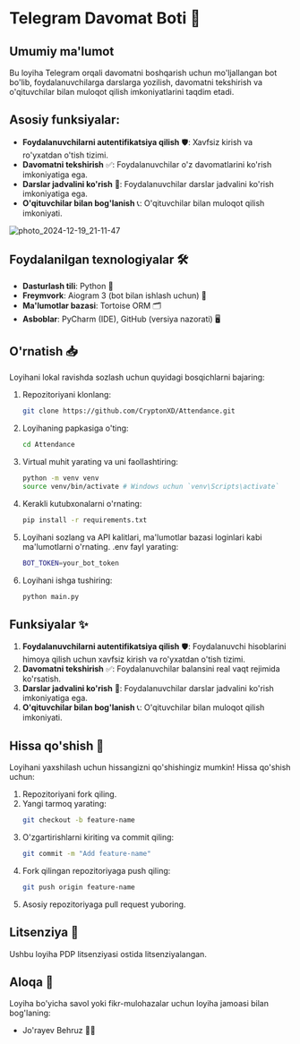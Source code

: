 # Telegram Davomat Boti 🚀

## Umumiy ma'lumot
Bu loyiha Telegram orqali davomatni boshqarish uchun mo'ljallangan bot bo'lib, foydalanuvchilarga darslarga yozilish, davomatni tekshirish va o'qituvchilar bilan muloqot qilish imkoniyatlarini taqdim etadi.

## Asosiy funksiyalar:
- **Foydalanuvchilarni autentifikatsiya qilish** 🛡️: Xavfsiz kirish va ro'yxatdan o'tish tizimi.
- **Davomatni tekshirish** ✅: Foydalanuvchilar o'z davomatlarini ko'rish imkoniyatiga ega.
- **Darslar jadvalini ko'rish** 📅: Foydalanuvchilar darslar jadvalini ko'rish imkoniyatiga ega.
- **O'qituvchilar bilan bog'lanish** 📞: O'qituvchilar bilan muloqot qilish imkoniyati.


![photo_2024-12-19_21-11-47](https://github.com/user-attachments/assets/752ca0f7-9da7-4b53-a95d-da6e837803d4)



## Foydalanilgan texnologiyalar 🛠️
- **Dasturlash tili**: Python 🐍
- **Freymvork**: Aiogram 3 (bot bilan ishlash uchun) 🤖
- **Ma'lumotlar bazasi**: Tortoise ORM 🗂️
- **Asboblar**: PyCharm (IDE), GitHub (versiya nazorati) 🖥️

## O'rnatish 📥
Loyihani lokal ravishda sozlash uchun quyidagi bosqichlarni bajaring:
1. Repozitoriyani klonlang:
   ```bash
   git clone https://github.com/CryptonXD/Attendance.git
   ```
2. Loyihaning papkasiga o'ting:
   ```bash
   cd Attendance
   ```
3. Virtual muhit yarating va uni faollashtiring:
   ```bash
   python -m venv venv
   source venv/bin/activate # Windows uchun `venv\Scripts\activate`
   ```
4. Kerakli kutubxonalarni o'rnating:
   ```bash
   pip install -r requirements.txt
   ```
5. Loyihani sozlang va API kalitlari, ma'lumotlar bazasi loginlari kabi ma'lumotlarni o'rnating. .env fayl yarating:
   ```bash
   BOT_TOKEN=your_bot_token
   ```
6. Loyihani ishga tushiring:
   ```bash
   python main.py
   ```

## Funksiyalar ✨
1. **Foydalanuvchilarni autentifikatsiya qilish** 🛡️: Foydalanuvchi hisoblarini himoya qilish uchun xavfsiz kirish va ro'yxatdan o'tish tizimi.
2. **Davomatni tekshirish** ✅: Foydalanuvchilar balansini real vaqt rejimida ko'rsatish.
3. **Darslar jadvalini ko'rish** 📅: Foydalanuvchilar darslar jadvalini ko'rish imkoniyatiga ega.
4. **O'qituvchilar bilan bog'lanish** 📞: O'qituvchilar bilan muloqot qilish imkoniyati.

## Hissa qo'shish 🤝
Loyihani yaxshilash uchun hissangizni qo'shishingiz mumkin! Hissa qo'shish uchun:
1. Repozitoriyani fork qiling.
2. Yangi tarmoq yarating:
   ```bash
   git checkout -b feature-name
   ```
3. O'zgartirishlarni kiriting va commit qiling:
   ```bash
   git commit -m "Add feature-name"
   ```
4. Fork qilingan repozitoriyaga push qiling:
   ```bash
   git push origin feature-name
   ```
5. Asosiy repozitoriyaga pull request yuboring.

## Litsenziya 📄
Ushbu loyiha PDP litsenziyasi ostida litsenziyalangan.

## Aloqa 📧
Loyiha bo'yicha savol yoki fikr-mulohazalar uchun loyiha jamoasi bilan bog'laning:
- Jo'rayev Behruz 👩‍💻


